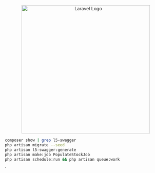 <p align="center"><a href="https://laravel.com" target="_blank"><img src="https://raw.githubusercontent.com/laravel/art/master/logo-lockup/5%20SVG/2%20CMYK/1%20Full%20Color/laravel-logolockup-cmyk-red.svg" width="400" alt="Laravel Logo"></a></p>

```sh
composer show | grep l5-swagger
php artisan migrate --seed
php artisan l5-swagger:generate
php artisan make:job PopulateStockJob
php artisan schedule:run && php artisan queue:work 
```
`
